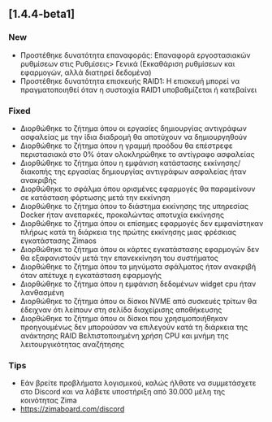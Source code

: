 ## [1.4.4-beta1]
### New
- Προστέθηκε δυνατότητα επαναφοράς: Επαναφορά εργοστασιακών ρυθμίσεων στις Ρυθμίσεις> Γενικά (Εκκαθάριση ρυθμίσεων και εφαρμογών, αλλά διατηρεί δεδομένα)
- Προστέθηκε δυνατότητα επισκευής RAID1: Η επισκευή μπορεί να πραγματοποιηθεί όταν η συστοιχία RAID1 υποβαθμίζεται ή κατεβαίνει
### Fixed
- Διορθώθηκε το ζήτημα όπου οι εργασίες δημιουργίας αντιγράφων ασφαλείας με την ίδια διαδρομή θα αποτύχουν να δημιουργηθούν
- Διορθώθηκε το ζήτημα όπου η γραμμή προόδου θα επέστρεφε περιστασιακά στο 0% όταν ολοκληρώθηκε το αντίγραφο ασφαλείας
- Διορθώθηκε το ζήτημα όπου η εμφάνιση κατάστασης εκκίνησης/διακοπής της εργασίας δημιουργίας αντιγράφων ασφαλείας ήταν ανακριβής
- Διορθώθηκε το σφάλμα όπου ορισμένες εφαρμογές θα παραμείνουν σε κατάσταση φόρτωσης μετά την εκκίνηση
- Διορθώθηκε το ζήτημα όπου το διάστημα εκκίνησης της υπηρεσίας Docker ήταν ανεπαρκές, προκαλώντας αποτυχία εκκίνησης
- Διορθώθηκε το ζήτημα όπου οι επίσημες εφαρμογές δεν εμφανίστηκαν πλήρως κατά τη διάρκεια της πρώτης εκκίνησης μιας φρέσκιας εγκατάστασης Zimaos
- Διορθώθηκε το ζήτημα όπου οι κάρτες εγκατάστασης εφαρμογών δεν θα εξαφανιστούν μετά την επανεκκίνηση του συστήματος
- Διορθώθηκε το ζήτημα όπου τα μηνύματα σφάλματος ήταν ανακριβή όταν απέτυχε η εγκατάσταση εφαρμογής
- Διορθώθηκε το ζήτημα όπου η εμφάνιση δεδομένων widget cpu ήταν λανθασμένη
- Διορθώθηκε το ζήτημα όπου οι δίσκοι NVME από συσκευές τρίτων θα έδειχναν ότι λείπουν στη σελίδα διαχείρισης αποθήκευσης
- Διορθώθηκε το ζήτημα όπου οι δίσκοι που χρησιμοποιήθηκαν προηγουμένως δεν μπορούσαν να επιλεγούν κατά τη διάρκεια της ανάκτησης RAID
Βελτιστοποιημένη χρήση CPU και μνήμη της λειτουργικότητας αναζήτησης
### Tips
- Εάν βρείτε προβλήματα λογισμικού, καλώς ήλθατε να συμμετάσχετε στο Discord και να λάβετε υποστήριξη από 30.000 μέλη της κοινότητας Zima
- <a href = "https://zimaboard.com/discord" target = "_ blank" style = "χρώμα: μπλε"> https://zimaboard.com/discord </a>
